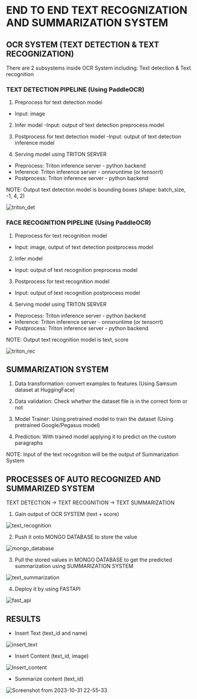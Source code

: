 # END TO END TEXT RECOGNIZATION AND SUMMARIZATION SYSTEM

## OCR SYSTEM (TEXT DETECTION & TEXT RECOGNIZATION)

There are 2 subsystems inside OCR System including: Text detection & Text recognition

### TEXT DETECTION PIPELINE (Using PaddleOCR)

1. Preprocess for text detection model 
- Input: image

2. Infer model
-Input: output of text detection preprocess model

3. Postprocess for text detection model
-Input: output of text detection inference model

4. Serving model using TRITON SERVER
- Preprocess: Triton inference server - python backend
- Inference: Triton inference server - onnxruntime (or tensorrt)
- Postprocess: Triton inference server - python backend

NOTE: Output text detection model is bounding boxes (shape: batch_size, -1, 4, 2)

![triton_det](https://github.com/lakiet1609/Text-Recognition-and-Summarization-System/assets/116550803/3f297055-78f6-4167-b0cd-354203922c84)

### FACE RECOGNITION PIPELINE (Using PaddleOCR)

1. Preprocess for text recognition model 
- Input: image, output of text detection postprocess model

2. Infer model
- Input: output of text recognition preprocess model

3. Postprocess for text recognition model
- Input: output of text recognition postprocess model

4. Serving model using TRITON SERVER
- Preprocess: Triton inference server - python backend
- Inference: Triton inference server - onnxruntime (or tensorrt)
- Postprocess: Triton inference server - python backend

NOTE: Output text recognition model is text, score 

![triton_rec](https://github.com/lakiet1609/Text-Recognition-and-Summarization-System/assets/116550803/e462aca4-365e-41d1-8b77-31766675fa04)

## SUMMARIZATION SYSTEM 

1. Data transformation: convert examples to features (Using Samsum dataset at HuggingFace)

2. Data validation: Check whether the dataset file is in the correct form or not

3. Model Trainer: Using pretrained model to train the dataset (Using pretrained Google/Pegasus model)

4. Prediction: With trained model applying it to predict on the custom paragraphs

NOTE: Input of the text recognition will be the output of Summarization System


## PROCESSES OF AUTO RECOGNIZED AND SUMMARIZED SYSTEM

TEXT DETECTION -> TEXT RECOGNITION -> TEXT SUMMARIZATION

1. Gain output of OCR SYSTEM (text + score)

![text_recognition](https://github.com/lakiet1609/Text-Recognition-and-Summarization-System/assets/116550803/3ceaa3e4-7f99-41d0-af10-6407caf22f06)

2. Push it onto MONGO DATABASE to store the value

![mongo_database](https://github.com/lakiet1609/Text-Recognition-and-Summarization-System/assets/116550803/0519fb4f-11f0-4306-bc76-0a339001aa47)

3. Pull the stored values in MONGO DATABASE to get the predicted summarization using SUMMARIZATION SYSTEM

![text_summarization](https://github.com/lakiet1609/Text-Recognition-and-Summarization-System/assets/116550803/a7b72e62-9d45-4a48-8627-079fefdba168)

4. Deploy it by using FASTAPI

![fast_api](https://github.com/lakiet1609/Text-Recognition-and-Summarization-System/assets/116550803/55b11cf1-0d73-457c-96ee-5bb5eb087129)


## RESULTS

- Insert Text (text_id and name)

![insert_text](https://github.com/lakiet1609/Text-Recognition-and-Summarization-System/assets/116550803/1dd92f95-979f-4ffd-a29c-c6f410f6dee2)

- Insert Content (text_id, image)

![Insert_content](https://github.com/lakiet1609/Text-Recognition-and-Summarization-System/assets/116550803/6ed7b228-1b39-406d-976c-db5f28aed5a3)

- Summarize content (text_id)

![Screenshot from 2023-10-31 22-55-33](https://github.com/lakiet1609/Text-Recognition-and-Summarization-System/assets/116550803/ab8d1bd0-d128-46cc-b0a1-e3c5cef8941b)

